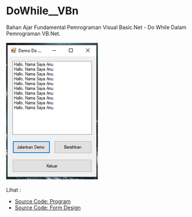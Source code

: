 # DoWhile__VBn
Bahan Ajar Fundamental Pemrograman Visual Basic.Net - Do While Dalam Pemrograman VB.Net.<br><br>
<img src="https://github.com/RizkyKhapidsyah/DoWhile__VBn/blob/master/Demo%20Do%20While/Result/001.PNG"><br><br>
Lihat : <br>
- <a href="https://github.com/RizkyKhapidsyah/DoWhile__VBn/blob/master/Demo%20Do%20While/Form1.vb">Source Code: Program</a><br>
- <a href="https://github.com/RizkyKhapidsyah/DoWhile__VBn/blob/master/Demo%20Do%20While/Form1.Designer.vb">Source Code: Form Design</a>
